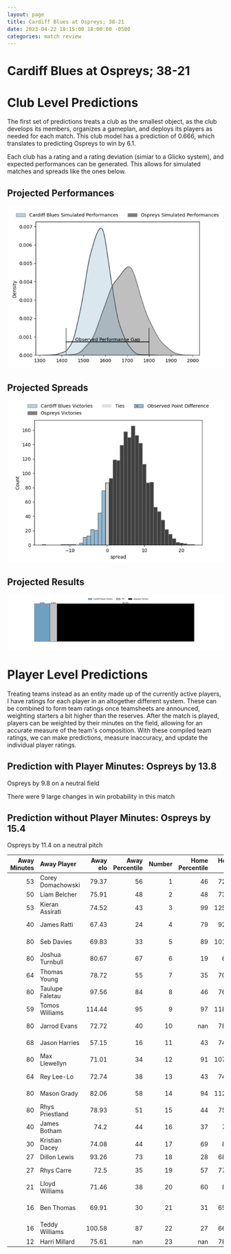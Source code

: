 ```yaml
---  
layout: page  
title: Cardiff Blues at Ospreys; 38-21  
date: 2023-04-22 18:15:00 18:00:00 -0500  
categories: match review  
---
```

# Cardiff Blues at Ospreys; 38-21

# Club Level Predictions


The first set of predictions treats a club as the smallest object, as the club develops its members, organizes a gameplan, and deploys its players as needed for each match. This club model has a prediction of 0.666, which translates to predicting Ospreys to win by 6.1.

Each club has a rating and a rating deviation (simiar to a Glicko system), and expected performances can be generated. This allows for simulated matches and spreads like the ones below.
## Projected Performances


![Projected Performances](plots/performances_2023-04-22-Ospreys-CardiffBlues.png)
## Projected Spreads


![Projected Spreads](plots/spreads_2023-04-22-Ospreys-CardiffBlues.png)
## Projected Results


![Projected Results](plots/resultbar_2023-04-22-Ospreys-CardiffBlues.png)
# Player Level Predictions


Treating teams instead as an entity made up of the currently active players, I have ratings for each player in an altogether different system. These can be combined to form team ratings once teamsheets are announced, weighting starters a bit higher than the reserves. After the match is played, players can be weighted by their minutes on the field, allowing for an accurate measure of the team's composition. With these compiled team ratings, we can make predictions, measure inaccuracy, and update the individual player ratings.
## Prediction with Player Minutes: Ospreys by 13.8


Ospreys by 9.8 on a neutral field

There were 9 large changes in win probability in this match
## Prediction without Player Minutes: Ospreys by 15.4


Ospreys by 11.4 on a neutral pitch



|   Away Minutes | Away Player       |   Away elo |   Away Percentile |   Number |   Home Percentile |   Home elo | Home Player            |   Home Minutes |
|---------------:|:------------------|-----------:|------------------:|---------:|------------------:|-----------:|:-----------------------|---------------:|
|             53 | Corey Domachowski |      79.37 |                56 |        1 |                46 |      72.82 | Nicky Smith            |             50 |
|             50 | Liam Belcher      |      75.91 |                48 |        2 |                48 |      73.05 | Sam Parry              |             50 |
|             53 | Kieran Assirati   |      74.52 |                43 |        3 |                99 |     125.65 | Tomas Francis          |             50 |
|             40 | James Ratti       |      67.43 |                24 |        4 |                79 |      92.31 | Adam Beard             |             80 |
|             80 | Seb Davies        |      69.83 |                33 |        5 |                89 |     101.69 | Alun Wyn Jones         |             59 |
|             80 | Joshua Turnbull   |      80.67 |                67 |        6 |                19 |      60.1  | Rhys Davies            |             80 |
|             64 | Thomas Young      |      78.72 |                55 |        7 |                35 |      70.62 | Daniel Lydiate         |             59 |
|             80 | Taulupe Faletau   |      97.56 |                84 |        8 |                46 |      76.48 | Morgan Morris          |             80 |
|             59 | Tomos Williams    |     114.44 |                95 |        9 |                97 |     118.47 | Rhys Webb              |             59 |
|             80 | Jarrod Evans      |      72.72 |                40 |       10 |               nan |      78.58 | Gareth Anscombe        |             80 |
|             68 | Jason Harries     |      57.15 |                16 |       11 |                43 |      74.28 | Luke Morgan            |             80 |
|             80 | Max Llewellyn     |      71.01 |                34 |       12 |                91 |     107.56 | Owen Williams          |             80 |
|             64 | Rey Lee-Lo        |      72.74 |                38 |       13 |                43 |      74.54 | Kieran Williams        |             64 |
|             80 | Mason Grady       |      82.06 |                58 |       14 |                94 |     112.04 | George North           |             70 |
|             80 | Rhys Priestland   |      78.93 |                51 |       15 |                44 |      75.35 | Michael Collins        |             80 |
|             40 | James Botham      |      74.2  |                44 |       16 |                37 |      71.2  | Dewi Lake              |             30 |
|             30 | Kristian Dacey    |      74.08 |                44 |       17 |                69 |      85.3  | Gareth Thomas          |             30 |
|             27 | Dillon Lewis      |      93.26 |                73 |       18 |                28 |      68.12 | Tom Botha              |             30 |
|             27 | Rhys Carre        |      72.5  |                35 |       19 |                57 |      77.09 | Ethan Roots            |             21 |
|             21 | Lloyd Williams    |      71.46 |                38 |       20 |                60 |      81.1  | Huw Sutton             |             21 |
|             16 | Ben Thomas        |      69.91 |                30 |       21 |                31 |      65.76 | Reuben Morgan-Williams |             21 |
|             16 | Teddy Williams    |     100.58 |                87 |       22 |                27 |      66.67 | Max Nagy               |             16 |
|             12 | Harri Millard     |      75.61 |               nan |       23 |               nan |      78.97 | Harri Doel             |             10 |

